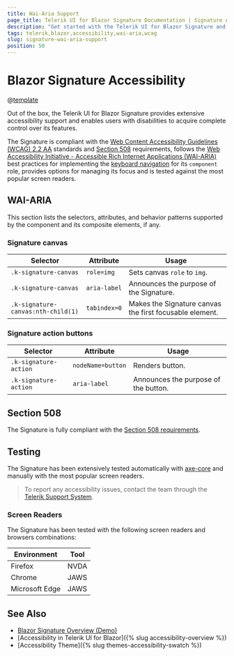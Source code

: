 ```yaml
---
title: Wai-Aria Support
page_title: Telerik UI for Blazor Signature Documentation | Signature Accessibility
description: "Get started with the Telerik UI for Blazor Signature and learn about its accessibility support for WAI-ARIA, Section 508, and WCAG 2.2."
tags: telerik,blazor,accessibility,wai-aria,wcag
slug: signature-wai-aria-support 
position: 50 
---
```


# Blazor Signature Accessibility

@[template](/_contentTemplates/common/parameters-table-styles.md#table-layout)



Out of the box, the Telerik UI for Blazor Signature provides extensive accessibility support and enables users with disabilities to acquire complete control over its features.


The Signature is compliant with the [Web Content Accessibility Guidelines (WCAG) 2.2 AA](https://www.w3.org/TR/WCAG22/) standards and [Section 508](https://www.section508.gov/) requirements, follows the [Web Accessibility Initiative - Accessible Rich Internet Applications (WAI-ARIA)](https://www.w3.org/WAI/ARIA/apg/) best practices for implementing the [keyboard navigation](#keyboard-navigation) for its `component` role, provides options for managing its focus and is tested against the most popular screen readers.

## WAI-ARIA


This section lists the selectors, attributes, and behavior patterns supported by the component and its composite elements, if any.

### Signature canvas

| Selector | Attribute | Usage |
| -------- | --------- | ----- |
| `.k-signature-canvas` | `role=img` | Sets canvas `role` to `img`. |
| `.k-signature-canvas` | `aria-label` | Announces the purpose of the Signature. |
| `.k-signature-canvas:nth-child(1)` | `tabindex=0` | Makes the Signature canvas the first focusable element. |

### Signature action buttons

| Selector | Attribute | Usage |
| -------- | --------- | ----- |
| `.k-signature-action` | `nodeName=button` | Renders button. |
| `.k-signature-action` | `aria-label` | Announces the purpose of the button. |

## Section 508


The Signature is fully compliant with the [Section 508 requirements](http://www.section508.gov/).

## Testing


The Signature has been extensively tested automatically with [axe-core](https://github.com/dequelabs/axe-core) and manually with the most popular screen readers.

> To report any accessibility issues, contact the team through the [Telerik Support System](https://www.telerik.com/account/support-center).

### Screen Readers


The Signature has been tested with the following screen readers and browsers combinations:

| Environment | Tool |
| ----------- | ---- |
| Firefox | NVDA |
| Chrome | JAWS |
| Microsoft Edge | JAWS |



## See Also

* [Blazor Signature Overview (Demo)](https://demos.telerik.com/blazor-ui/signature/overview)
* [Accessibility in Telerik UI for Blazor]({% slug accessibility-overview %})
* [Accessibility Theme]({% slug themes-accessibility-swatch %})